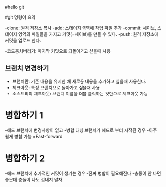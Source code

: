 #hello git

#git 명령어 요약

-clone: 원격 저장소 복사
-add: 스테이지 영역에 작업 파일 추가
-commit: 세이브, 스테이지 영역의 파일들을 가지고 커밋(=세이브)를 만들 수 있다.
-push: 원격 저장소에 커밋을 업로드 한다. 

-코드뭉치버리기: 마지막 커밋으로 되돌아가고 싶을때 사용


## 브랜치 변경하기
- 브랜치란: 기존 내용을 유지한 체 새로운 내용을 추가하고 싶을때 사용한다.
- 체크아웃: 특정 브랜치으로 돌아가고 싶을때 사용
- 소스트리의 체크아웃: 브랜치 이름을 더블 클릭하는 것만으로 체크아웃 가능

# 병합하기 1

-헤드 브랜치에 변경사항이 없고 
-병합 대상 브랜치가 헤드로 부터 시작된 경우
-아주 쉽게 병합 가능 =Fast-forward

# 병합하기 2
-헤드 브랜치에 추가적인 커밋이 생기는 경우
-진짜 병합이 필요해진다
-충동이  안 나면 좋은데 충돌이 나도 겁내지 말자
